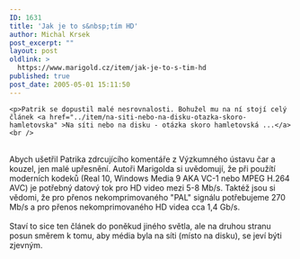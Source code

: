 ```yaml
---
ID: 1631
title: 'Jak je to s&nbsp;tím HD'
author: Michal Krsek
post_excerpt: ""
layout: post
oldlink: >
  https://www.marigold.cz/item/jak-je-to-s-tim-hd
published: true
post_date: 2005-05-01 15:11:50
---
```

	<p>Patrik se dopustil malé nesrovnalosti. Bohužel mu na ní stojí celý článek <a href="../item/na-siti-nebo-na-disku-otazka-skoro-hamletovska" >Na síti nebo na disku - otázka skoro hamletovská ...</a><br />
<br />
Abych ušetřil Patrika zdrcujícího komentáře z Výzkumného ústavu čar a
kouzel, jen malé upřesnění. Autoři Marigolda si uvědomují, že při
použítí moderních kodeků (Real 10, Windows Media 9 AKA VC-1 nebo MPEG
H.264 AVC) je potřebný datový tok pro HD video mezi 5-8 Mb/s. Taktéž
jsou si vědomi, že pro přenos nekomprimovaného "PAL" signálu
potřebujeme 270 Mb/s a pro přenos nekomprimovaného HD videa cca 1,4
Gb/s.<br />
<br />
Staví to sice ten článek do poněkud jiného světla, ale na druhou stranu
posun směrem k tomu, aby média byla na síti (místo na disku), se jeví
býti zjevným.<br />
<br />
</p>